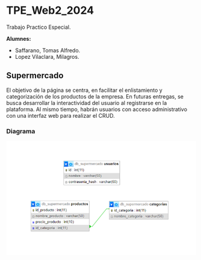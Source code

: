 # TPE_Web2_2024
Trabajo Practico Especial.

**Alumnes:**
+ Saffarano, Tomas Alfredo.
+ Lopez Vilaclara, Milagros.
## Supermercado
El objetivo de la página se centra, en facilitar el enlistamiento y categorización de los productos de la empresa.
En futuras entregas, se busca desarrollar la interactividad del usuario al registrarse en la plataforma. Al mismo tiempo, habrán usuarios con acceso administrativo con una interfaz web para realizar el CRUD.

### Diagrama

![Diagrama TPE](https://github.com/MilagrosLV/TPE_Web2_2024/blob/main/Diagrama%20de%20BBDD.png)


